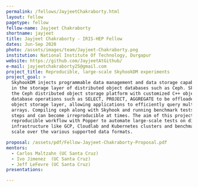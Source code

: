 ```yaml
---
permalink: /fellows/JayjeetChakraborty.html
layout: fellow
pagetype: fellow
fellow-name: Jayjeet Chakraborty
shortname: jayjeet
title: Jayjeet Chakraborty - IRIS-HEP Fellow 
dates: Jun-Sep 2020
photo: /assets/images/team/Jayjeet-Chakraborty.png
institution: National Institute Of Technology, Durgapur
website: https://github.com/JayjeetAtGithub/
e-mail: jayjeetchakraborty25@gmail.com
project_title: Reproducible, large-scale SkyhookDM experiments
project_goal: >
  SkyhookDM injects programmable data management and data storage capabilities directly
  in the storage layer of distributed object databases such as Ceph. SkyhookDM utilizes and extends
  the Ceph distributed object storage platform with customized C++ object classes that enable 
  database operations such as SELECT, PROJECT, AGGREGATE to be offloaded directly into the 
  object storage layer, allowing applications to efficiently query multi-dimensional 
  arrays. Compiling ceph along with Skyhook and running benchmark tests consists of a number of 
  steps and can become irreproducible at times. The aim of this project is to implement a 
  reproducible workflow with Popper to automate large-scale tests on different cloud 
  infrastructure like GCP, Cloudlab and Kubernetes clusters and benchmark SkyhookDM at the 10's of terabyte 
  scale over the various supported data formats.

proposal: /assets/pdf/Fellow-Jayjeet-Chakraborty-Proposal.pdf
mentors:
  - Carlos Maltzahn (UC Santa Cruz)
  - Ivo Jimenez  (UC Santa Cruz)
  - Jeff LeFevre (UC Santa Cruz)
presentations:

---
```


